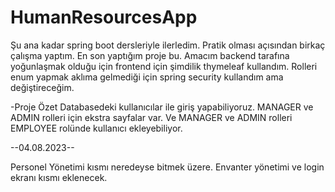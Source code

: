 # HumanResourcesApp

Şu ana kadar spring boot dersleriyle ilerledim. Pratik olması açısından birkaç çalışma yaptım. En son yaptığım proje bu.
Amacım backend tarafına yoğunlaşmak olduğu için frontend için şimdilik thymeleaf kullandım. Rolleri enum yapmak aklıma 
gelmediği için spring security kullandım ama değiştireceğim.

-Proje Özet
Databasedeki kullanıcılar ile giriş yapabiliyoruz. MANAGER ve ADMIN rolleri için ekstra sayfalar var. Ve MANAGER ve ADMIN rolleri
EMPLOYEE rolünde kullanıcı ekleyebiliyor.

--04.08.2023--

Personel Yönetimi kısmı neredeyse bitmek üzere. Envanter yönetimi ve login ekranı kısmı eklenecek.
